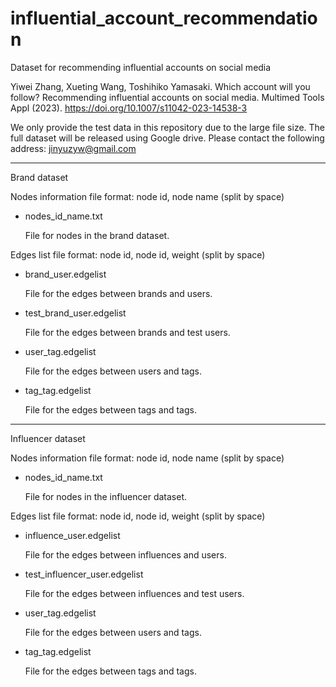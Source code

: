 # influential_account_recommendation

Dataset for recommending influential accounts on social media

Yiwei Zhang, Xueting Wang, Toshihiko Yamasaki. Which account will you follow? Recommending influential accounts on social media. Multimed Tools Appl (2023). https://doi.org/10.1007/s11042-023-14538-3

We only provide the test data in this repository due to the large file size.
The full dataset will be released using Google drive. Please contact the following address: jinyuzyw@gmail.com

----------------------

Brand dataset


Nodes information file format: node id, node name  (split by space)

- nodes_id_name.txt

  File for nodes in the brand dataset.


Edges list file format: node id, node id, weight (split by space)

- brand_user.edgelist

  File for the edges between brands and users.
  
- test_brand_user.edgelist

  File for the edges between brands and test users.
  
- user_tag.edgelist

  File for the edges between users and tags.
  
- tag_tag.edgelist

  File for the edges between tags and tags.


----------------------

Influencer dataset

Nodes information file format: node id, node name  (split by space)

- nodes_id_name.txt

  File for nodes in the influencer dataset.


Edges list file format: node id, node id, weight (split by space)

- influence_user.edgelist

  File for the edges between influences and users.

- test_influencer_user.edgelist

  File for the edges between influences and test users.

- user_tag.edgelist

  File for the edges between users and tags.

- tag_tag.edgelist

  File for the edges between tags and tags.



